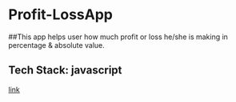# Profit-LossApp
##This app helps user how much profit or loss he/she is making in percentage & absolute value.
## Tech Stack: javascript 
[link](https://profiandlossapp.netlify.app/)
